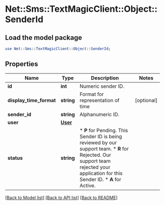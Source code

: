 # Net::Sms::TextMagicClient::Object::SenderId

## Load the model package
```perl
use Net::Sms::TextMagicClient::Object::SenderId;
```

## Properties
Name | Type | Description | Notes
------------ | ------------- | ------------- | -------------
**id** | **int** | Numeric sender ID. | 
**display_time_format** | **string** | Format for representation of time | [optional] 
**sender_id** | **string** | Alphanumeric ID. | 
**user** | [**User**](User.md) |  | 
**status** | **string** | *   **P** for Pending. This Sender ID is being reviewed by our support team. *   **R** for Rejected. Our support team rejected your application for this Sender ID. *   **A** for Active.  | 

[[Back to Model list]](../README.md#documentation-for-models) [[Back to API list]](../README.md#documentation-for-api-endpoints) [[Back to README]](../README.md)


